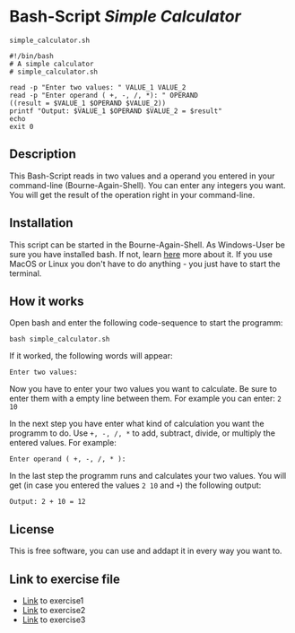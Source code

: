 # Bash-Script _Simple Calculator_
`simple_calculator.sh`


```
#!/bin/bash
# A simple calculator
# simple_calculator.sh

read -p "Enter two values: " VALUE_1 VALUE_2
read -p "Enter operand ( +, -, /, *): " OPERAND
((result = $VALUE_1 $OPERAND $VALUE_2))
printf "Output: $VALUE_1 $OPERAND $VALUE_2 = $result"
echo
exit 0
```

## Description
This Bash-Script reads in two values and a operand you entered in your command-line (Bourne-Again-Shell).
You can enter any integers you want. You will get the result of the operation right in your command-line.

## Installation
This script can be started in the Bourne-Again-Shell. As Windows-User be sure you have installed bash. If not, learn
[here](https://en.wikipedia.org/wiki/Bash_(Unix_shell)) more about it. If you use MacOS or Linux you don't have to do
anything - you just have to start the terminal.


## How it works
Open bash and enter the following code-sequence to start the programm:
```
bash simple_calculator.sh
```
If it worked, the following words will appear:
```
Enter two values:
```
Now you have to enter your two values you want to calculate. Be sure to enter them with a empty line between them.
For example you can enter: ` 2 10 `

In the next step you have enter what kind of calculation you want the programm to do.
Use `+, -, /, *` to add, subtract, divide, or multiply the entered values.
For example:
```
Enter operand ( +, -, /, * ):
```
In the last step the programm runs and calculates your two values. You will get (in case you entered the values `2 10` and `+`)
the following output:
```
Output: 2 + 10 = 12
```

## License

This is free software, you can use and addapt it in every way you want to.

## Link to exercise file

- [Link](\exercise1.md) to exercise1
- [Link](\exercise2.md) to exercise2
- [Link](\exercise3.md) to exercise3